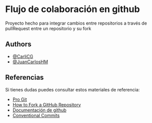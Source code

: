 
# Flujo de colaboración en github

Proyecto hecho para integrar cambios entre repositorios a través de pullRequest entre un repositorio y su fork
## Authors

- [@CarliCG](https://www.github.com/CarliCG)
- [@JuanCarlosHM](https://www.github.com/JuanCarlosHM)


## Referencias

Si tienes dudas puedes consultar estos materiales de referencia:

- [Pro Git](https://git-scm.com/book/es/v1Versin)
- [How to Fork a GitHub Repository](https://www.freecodecamp.org/news/how-to-fork-a-github-repository/)
- [Documentación de github](https://docs.github.com/es/pull-requests/collaborating-with-pull-requests/proposing-changes-to-your-work-with-pull-requests/creating-a-pull-request-from-a-fork)
- [Conventional Commits](https://www.conventionalcommits.org/en/v1.0.0-beta.4/#:~:text=Commits%20MUST%20be%20prefixed%20with,to%20your%20application%20or%20library)